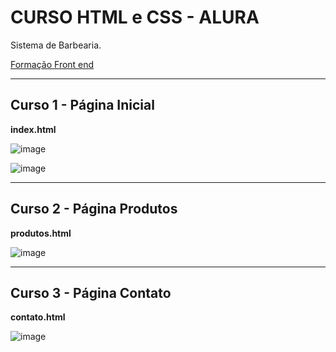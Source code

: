 # CURSO HTML e CSS - ALURA

Sistema de Barbearia.

<a href="https://cursos.alura.com.br/formacao-front-end">Formação Front end</a>

___
## Curso 1 - Página Inicial

**index.html**

![image](https://user-images.githubusercontent.com/35711788/191550733-1e02b964-f994-4ebd-ab22-b7a7fa1c7c94.png)

![image](https://user-images.githubusercontent.com/35711788/191550788-187f1785-ff3d-4c39-bb5f-01ccb6235b51.png)


___
## Curso 2 - Página Produtos

**produtos.html**

![image](https://user-images.githubusercontent.com/35711788/191550918-127abbe6-b342-40ab-9a78-b583898bb068.png)

___
## Curso 3 - Página Contato

**contato.html**

![image](https://user-images.githubusercontent.com/35711788/191551122-84ace926-302f-4c13-bad5-4f64c23949e3.png)

